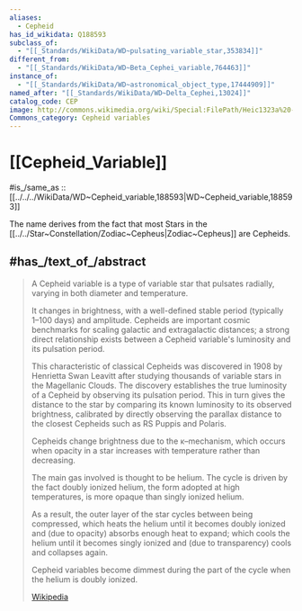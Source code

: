 ```yaml
---
aliases:
  - Cepheid
has_id_wikidata: Q188593
subclass_of:
  - "[[_Standards/WikiData/WD~pulsating_variable_star,353834]]"
different_from:
  - "[[_Standards/WikiData/WD~Beta_Cephei_variable,764463]]"
instance_of:
  - "[[_Standards/WikiData/WD~astronomical_object_type,17444909]]"
named_after: "[[_Standards/WikiData/WD~Delta_Cephei,13024]]"
catalog_code: CEP
image: http://commons.wikimedia.org/wiki/Special:FilePath/Heic1323a%20-1243686232.jpg
Commons_category: Cepheid variables
---
```


# [[Cepheid_Variable]] 

#is_/same_as :: [[../../../WikiData/WD~Cepheid_variable,188593|WD~Cepheid_variable,188593]] 

The name derives from the fact that most Stars in the [[../../Star~Constellation/Zodiac~Cepheus|Zodiac~Cepheus]] are Cepheids. 

## #has_/text_of_/abstract 

> A Cepheid variable is a type of variable star that pulsates radially, 
> varying in both diameter and temperature. 
> 
> It changes in brightness, with a well-defined stable period (typically 1–100 days) and amplitude. 
> Cepheids are important cosmic benchmarks for scaling galactic and extragalactic distances; 
> a strong direct relationship exists between a Cepheid variable's luminosity and its pulsation period.
>
> This characteristic of classical Cepheids was discovered in 1908 by Henrietta Swan Leavitt 
> after studying thousands of variable stars in the Magellanic Clouds. 
> The discovery establishes the true luminosity of a Cepheid by observing its pulsation period. 
> This in turn gives the distance to the star 
> by comparing its known luminosity to its observed brightness, 
> calibrated by directly observing the parallax distance to the closest Cepheids 
> such as RS Puppis and Polaris.
>
> Cepheids change brightness due to the κ–mechanism, 
> which occurs when opacity in a star increases with temperature rather than decreasing. 
> 
> The main gas involved is thought to be helium. 
> The cycle is driven by the fact doubly ionized helium, the form adopted at high temperatures, 
> is more opaque than singly ionized helium. 
> 
> As a result, the outer layer of the star cycles between being compressed, 
> which heats the helium until it becomes doubly ionized 
> and (due to opacity) absorbs enough heat to expand; 
> which cools the helium until it becomes singly ionized 
> and (due to transparency) cools and collapses again. 
> 
> Cepheid variables become dimmest during the part of the cycle when the helium is doubly ionized.
>
> [Wikipedia](https://en.wikipedia.org/wiki/Cepheid%20variable) 

